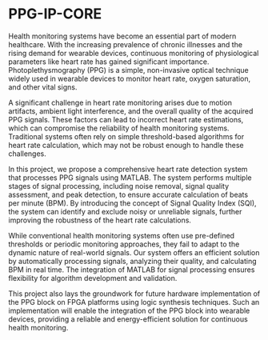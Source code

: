 # PPG-IP-CORE

Health monitoring systems have become an essential part of modern healthcare. With the increasing prevalence of chronic illnesses and the rising demand for wearable devices, continuous monitoring of physiological parameters like heart rate has gained significant importance. 
Photoplethysmography (PPG) is a simple, non-invasive optical technique widely used in wearable devices to monitor heart rate, oxygen saturation, and other vital signs. 
 
A significant challenge in heart rate monitoring arises due to motion artifacts, ambient light interference, and the overall quality of the acquired PPG signals. These factors can lead to incorrect heart rate estimations, which can compromise the reliability of health monitoring systems. Traditional systems often rely on simple threshold-based algorithms for heart rate calculation, which may not be robust enough to handle these challenges. 

In this project, we propose a comprehensive heart rate detection system that processes PPG signals using MATLAB. The system performs multiple stages of signal processing, including noise removal, signal quality assessment, and peak detection, to ensure accurate calculation of beats per minute (BPM). By introducing the concept of Signal Quality Index (SQI), the system can identify and exclude noisy or unreliable signals, further improving the robustness of the heart rate calculations. 

While conventional health monitoring systems often use pre-defined thresholds or periodic monitoring approaches, they fail to adapt to the dynamic nature of real-world signals. Our system offers an efficient solution by automatically processing signals, analyzing their quality, and calculating BPM in real time. The integration of MATLAB for signal processing ensures flexibility for algorithm development and validation. 

This project also lays the groundwork for future hardware implementation of the PPG block on FPGA platforms using logic synthesis techniques. Such an implementation will enable the integration of the PPG block into wearable devices, providing a reliable and energy-efficient solution for continuous health monitoring. 
